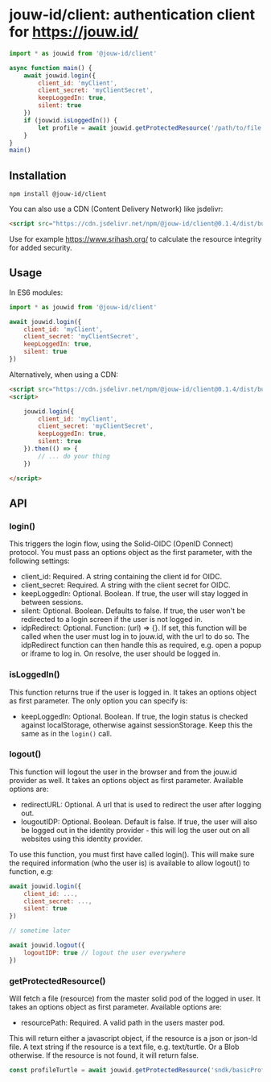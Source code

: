 # jouw-id/client: authentication client for https://jouw.id/

```javascript
import * as jouwid from '@jouw-id/client'

async function main() {
	await jouwid.login({
		client_id: 'myClient',
		client_secret: 'myClientSecret',
		keepLoggedIn: true,
		silent: true
	})
	if (jouwid.isLoggedIn()) {
		let profile = await jouwid.getProtectedResource('/path/to/file')
	}
}
main()
```

## Installation

```shell
npm install @jouw-id/client
```

You can also use a CDN (Content Delivery Network) like jsdelivr:

```html
<script src="https://cdn.jsdelivr.net/npm/@jouw-id/client@0.1.4/dist/bundle.js"></script>
```

Use for example https://www.srihash.org/ to calculate the resource integrity for added security.

## Usage

In ES6 modules:

```javascript
import * as jouwid from '@jouw-id/client'

await jouwid.login({
	client_id: 'myClient',
	client_secret: 'myClientSecret',
	keepLoggedIn: true,
	silent: true
})
```

Alternatively, when using a CDN:

```html
<script src="https://cdn.jsdelivr.net/npm/@jouw-id/client@0.1.4/dist/bundle.js"></script>
<script>

	jouwid.login({
		client_id: 'myClient',
		client_secret: 'myClientSecret',
		keepLoggedIn: true,
		silent: true
	}).then(() => {
		// ... do your thing
	})

</script>
```

## API

### login()

This triggers the login flow, using the Solid-OIDC (OpenID Connect) protocol. You must pass an options object as the first parameter, with the following settings:
- client_id: Required. A string containing the client id for OIDC.
- client_secret: Required. A string with the client secret for OIDC.
- keepLoggedIn: Optional. Boolean. If true, the user will stay logged in between sessions.
- silent: Optional. Boolean. Defaults to false. If true, the user won't be redirected to a login screen if the user is not logged in.
- idpRedirect: Optional. Function: <Promise>(url) => {}. If set, this function will be called when the user must log in to jouw.id, with the url to do so. The idpRedirect function can then handle this as required, e.g. open a popup or iframe to log in. On resolve, the user should be logged in.

### isLoggedIn()

This function returns true if the user is logged in. It takes an options object as first parameter. The only option you can specify is:
- keepLoggedIn: Optional. Boolean. If true, the login status is checked against localStorage, otherwise against sessionStorage. Keep this the same as in the `login()` call.

### logout()

This function will logout the user in the browser and from the jouw.id provider as well. It takes an options object as first parameter. Available options are:
- redirectURL: Optional. A url that is used to redirect the user after logging out.
- lougoutIDP: Optional. Boolean. Default is false. If true, the user will also be logged out in the identity provider - this will log the user out on all websites using this identity provider.

To use this function, you must first have called login(). This will make sure the required information (who the user is) is available to allow logout() to function, e.g:

```javascript
await jouwid.login({
	client_id: ...,
	client_secret: ...,
	silent: true
})

// sometime later

await jouwid.logout({
	logoutIDP: true // logout the user everywhere
})
```

### getProtectedResource()

Will fetch a file (resource) from the master solid pod of the logged in user. It takes an options object as first parameter. Available options are:
- resourcePath: Required. A valid path in the users master pod.

This will return either a javascript object, if the resource is a json or json-ld file. A text string if the resource is a text file, e.g. text/turtle. Or a Blob otherwise.
If the resource is not found, it will return false.

```javascript
const profileTurtle = await jouwid.getProtectedResource('sndk/basicProfile.ttl')
```

